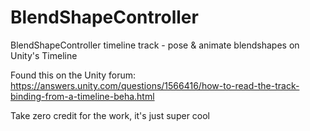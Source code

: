 # BlendShapeController
BlendShapeController timeline track - pose &amp; animate blendshapes on Unity's Timeline

Found this on the Unity forum:
https://answers.unity.com/questions/1566416/how-to-read-the-track-binding-from-a-timeline-beha.html

Take zero credit for the work, it's just super cool
